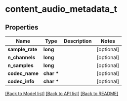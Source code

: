 # content_audio_metadata_t

## Properties
Name | Type | Description | Notes
------------ | ------------- | ------------- | -------------
**sample_rate** | **long** |  | [optional] 
**n_channels** | **long** |  | [optional] 
**n_samples** | **long** |  | [optional] 
**codec_name** | **char \*** |  | [optional] 
**codec_info** | **char \*** |  | [optional] 

[[Back to Model list]](../README.md#documentation-for-models) [[Back to API list]](../README.md#documentation-for-api-endpoints) [[Back to README]](../README.md)


